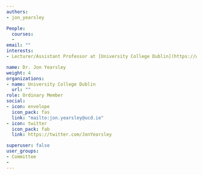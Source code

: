 ```yaml
---
authors:
- jon_yearsley

People:
  courses:
  -
email: ""
interests:
- Lecturer/Assistant Professor at [University College Dublin](https://www.ucd.ie/ecomodel/)

name: Dr. Jon Yearsley
weight: 4
organizations:
- name: University College Dublin
  url: ""
role: Ordinary Member
social:
- icon: envelope
  icon_pack: fas
  link: "mailto:jon.yearsley@ucd.ie"
- icon: twitter
  icon_pack: fab
  link: https://twitter.com/JonYearsley

superuser: false
user_groups:
- Committee
-
---
```

